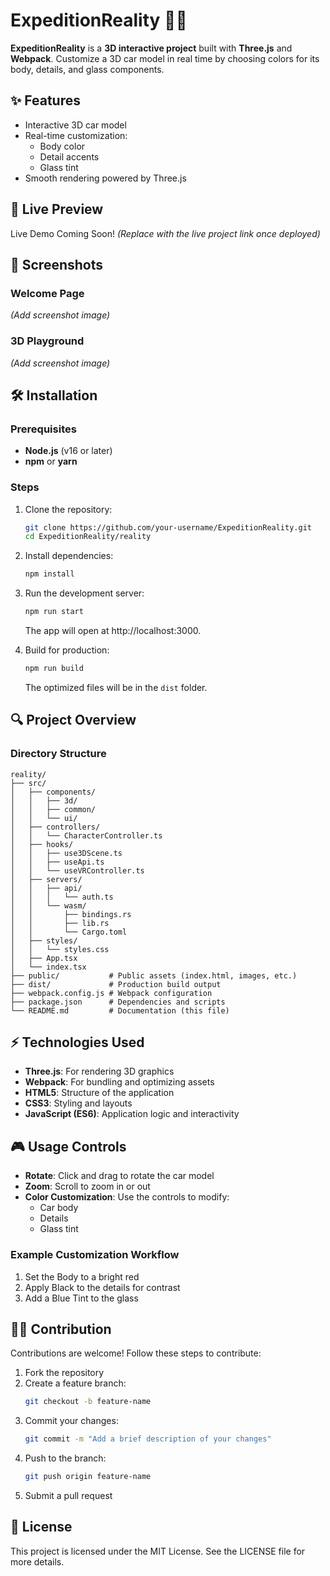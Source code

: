 # ExpeditionReality 🎨🚗

**ExpeditionReality** is a **3D interactive project** built with **Three.js** and **Webpack**. Customize a 3D car model in real time by choosing colors for its body, details, and glass components.

## ✨ Features

* Interactive 3D car model
* Real-time customization:
   * Body color
   * Detail accents
   * Glass tint
* Smooth rendering powered by Three.js

## 🚀 Live Preview

Live Demo Coming Soon! *(Replace with the live project link once deployed)*

## 🌄 Screenshots

### Welcome Page

*(Add screenshot image)*

### 3D Playground

*(Add screenshot image)*

## 🛠️ Installation

### Prerequisites

* **Node.js** (v16 or later)
* **npm** or **yarn**

### Steps

1. Clone the repository:
   ```bash
   git clone https://github.com/your-username/ExpeditionReality.git
   cd ExpeditionReality/reality
   ```

2. Install dependencies:
   ```bash
   npm install
   ```

3. Run the development server:
   ```bash
   npm run start
   ```
   The app will open at http://localhost:3000.

4. Build for production:
   ```bash
   npm run build
   ```
   The optimized files will be in the `dist` folder.

## 🔍 Project Overview

### Directory Structure

```
reality/
├── src/
│   ├── components/
│   │   ├── 3d/
│   │   ├── common/
│   │   └── ui/
│   ├── controllers/
│   │   └── CharacterController.ts
│   ├── hooks/
│   │   ├── use3DScene.ts
│   │   ├── useApi.ts
│   │   └── useVRController.ts
│   ├── servers/
│   │   ├── api/
│   │   │   └── auth.ts
│   │   └── wasm/
│   │       ├── bindings.rs
│   │       ├── lib.rs
│   │       └── Cargo.toml
│   ├── styles/
│   │   └── styles.css
│   ├── App.tsx
│   └── index.tsx
├── public/           # Public assets (index.html, images, etc.)
├── dist/             # Production build output
├── webpack.config.js # Webpack configuration
├── package.json      # Dependencies and scripts
└── README.md         # Documentation (this file)

```

## ⚡ Technologies Used

* **Three.js**: For rendering 3D graphics
* **Webpack**: For bundling and optimizing assets
* **HTML5**: Structure of the application
* **CSS3**: Styling and layouts
* **JavaScript (ES6)**: Application logic and interactivity

## 🎮 Usage Controls

* **Rotate**: Click and drag to rotate the car model
* **Zoom**: Scroll to zoom in or out
* **Color Customization**: Use the controls to modify:
  * Car body
  * Details
  * Glass tint

### Example Customization Workflow

1. Set the Body to a bright red
2. Apply Black to the details for contrast
3. Add a Blue Tint to the glass

## 🧑‍💻 Contribution

Contributions are welcome! Follow these steps to contribute:

1. Fork the repository
2. Create a feature branch:
   ```bash
   git checkout -b feature-name
   ```
3. Commit your changes:
   ```bash
   git commit -m "Add a brief description of your changes"
   ```
4. Push to the branch:
   ```bash
   git push origin feature-name
   ```
5. Submit a pull request

## 📜 License

This project is licensed under the MIT License. See the LICENSE file for more details.
